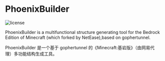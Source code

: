 # PhoenixBuilder

![license](https://img.shields.io/badge/License-AGPL%203.0-brightgreen.svg?style=flat-square)

PhoenixBuilder is a multifunctional structure generating tool for the Bedrock Edition of Minecraft (which forked by NetEase),based on gophertunnel.

PhoenixBuilder 是一个基于 gophertunnel 的《Minecraft:基岩版》（由网易代理）多功能结构生成工具。
